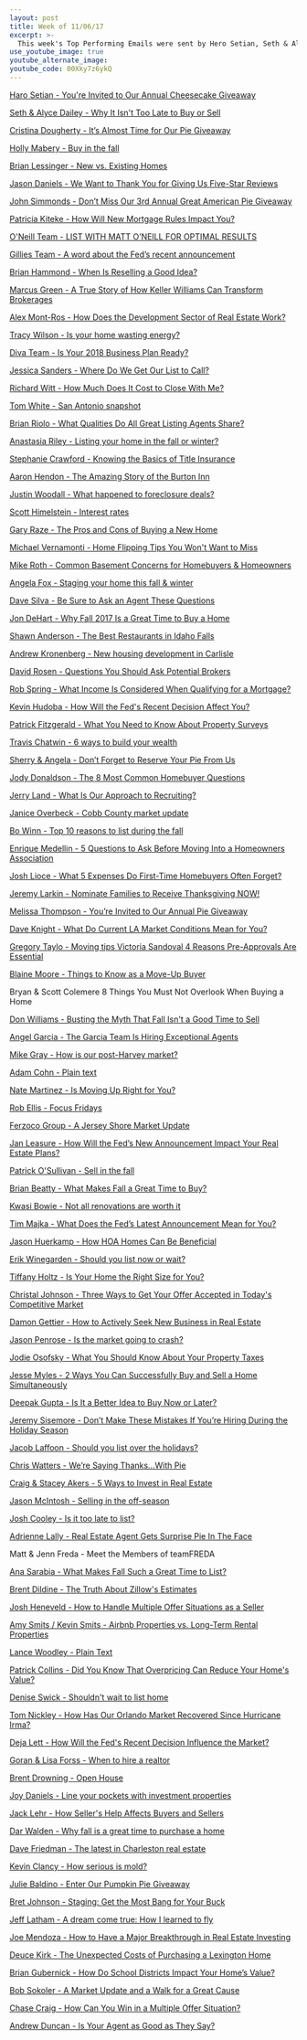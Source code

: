 ```yaml
---
layout: post
title: Week of 11/06/17
excerpt: >-
  This week's Top Performing Emails were sent by Hero Setian, Seth & Alyce Dailey, Cristina Dougherty, Holly Mabery and Brian Lessinger
use_youtube_image: true
youtube_alternate_image:
youtube_code: 00Xky7z6ykQ
---
```

<a href="http://p0.vresp.com/fVsHs2" target="_blank">Haro Setian - You're Invited to Our Annual Cheesecake Giveaway</a>

<a href="http://p0.vresp.com/RxNmRg" target="_blank">Seth & Alyce Dailey - Why It Isn't Too Late to Buy or Sell</a>

<a href="http://p0.vresp.com/r1KSu1" target="_blank">Cristina Dougherty - It’s Almost Time for Our Pie Giveaway</a>

<a href="http://p0.vresp.com/U3RWS4" target="_blank">Holly Mabery - Buy in the fall</a>

<a href="http://p0.vresp.com/Ln2y3h" target="_blank">Brian Lessinger - New vs. Existing Homes</a>

<a href="http://p0.vresp.com/J3oCEy" target="_blank">Jason Daniels - We Want to Thank You for Giving Us Five-Star Reviews</a>

<a href="http://p0.vresp.com/Z9Cccz" target="_blank">John Simmonds - Don’t Miss Our 3rd Annual Great American Pie Giveaway</a>

<a href="http://p0.vresp.com/idZGaU" target="_blank">Patricia Kiteke - How Will New Mortgage Rules Impact You?</a>

<a href="http://p0.vresp.com/751ele" target="_blank">O'Neill Team - LIST WITH MATT O’NEILL FOR OPTIMAL RESULTS</a>

<a href="http://p0.vresp.com/RVnZfj" target="_blank">Gillies Team - 	 A word about the Fed’s recent announcement</a>

<a href="http://p0.vresp.com/OGTZOL" target="_blank">Brian Hammond - When Is Reselling a Good Idea?</a>

<a href="http://p0.vresp.com/GK0ge3" target="_blank">Marcus Green - A True Story of How Keller Williams Can Transform Brokerages</a>

<a href="http://p0.vresp.com/Z5IpA1" target="_blank">Alex Mont-Ros - How Does the Development Sector of Real Estate Work?</a>

<a href="http://p0.vresp.com/R3htWo" target="_blank">Tracy Wilson - Is your home wasting energy?</a>

<a href="http://p0.vresp.com/86MhQk" target="_blank">Diva Team - Is Your 2018 Business Plan Ready?</a>

<a href="http://p0.vresp.com/DO6LHP" target="_blank">Jessica Sanders - Where Do We Get Our List to Call?</a>

<a href="http://p0.vresp.com/SrxnSi" target="_blank">Richard Witt - How Much Does It Cost to Close With Me?</a>

<a href="http://p0.vresp.com/E9qg0G" target="_blank">Tom White - San Antonio snapshot</a>

<a href="http://p0.vresp.com/UzKPkz" target="_blank">Brian Riolo - What Qualities Do All Great Listing Agents Share?</a>

<a href="http://p0.vresp.com/LgEhM1" target="_blank">Anastasia Riley - Listing your home in the fall or winter?</a>

<a href="http://p0.vresp.com/27ZXW8" target="_blank">Stephanie Crawford - Knowing the Basics of Title Insurance</a>

<a href="http://p0.vresp.com/5MaKH0" target="_blank">Aaron Hendon - The Amazing Story of the Burton Inn</a>

<a href="http://p0.vresp.com/gouctT" target="_blank">Justin Woodall - What happened to foreclosure deals?</a>

<a href="http://p0.vresp.com/zVmWSP" target="_blank">Scott Himelstein - Interest rates</a>

<a href="http://p0.vresp.com/Jkh2aY" target="_blank">Gary Raze - The Pros and Cons of Buying a New Home</a>

<a href="http://p0.vresp.com/LuwDzO" target="_blank">Michael Vernamonti - Home Flipping Tips You Won't Want to Miss</a>

<a href="http://p0.vresp.com/Vu54pE" target="_blank">Mike Roth - Common Basement Concerns for Homebuyers & Homeowners</a>

<a href="http://p0.vresp.com/qRdScw" target="_blank">Angela Fox - Staging your home this fall & winter</a>

<a href="http://p0.vresp.com/ZfM2IN" target="_blank">Dave Silva - Be Sure to Ask an Agent These Questions</a>

<a href="http://p0.vresp.com/MGgf4D" target="_blank">Jon DeHart - Why Fall 2017 Is a Great Time to Buy a Home</a>

<a href="http://p0.vresp.com/SqwhnA" target="_blank">Shawn Anderson - The Best Restaurants in Idaho Falls</a>

<a href="http://p0.vresp.com/TFvzq7" target="_blank">Andrew Kronenberg - New housing development in Carlisle</a>

<a href="http://p0.vresp.com/uIh1P1" target="_blank">David Rosen - Questions You Should Ask Potential Brokers</a>

<a href="http://p0.vresp.com/eZQALg" target="_blank">Rob Spring - What Income Is Considered When Qualifying for a Mortgage?</a>

<a href="http://p0.vresp.com/fzud6k" target="_blank">Kevin Hudoba - How Will the Fed's Recent Decision Affect You?</a>

<a href="http://p0.vresp.com/DlGqfZ" target="_blank">Patrick Fitzgerald - What You Need to Know About Property Surveys</a>

<a href="http://p0.vresp.com/aoWsVw" target="_blank">Travis Chatwin - 6 ways to build your wealth</a>

<a href="http://p0.vresp.com/mhkGqs" target="_blank">Sherry & Angela - 	Don’t Forget to Reserve Your Pie From Us</a>

<a href="http://p0.vresp.com/0cRs3L" target="_blank">Jody Donaldson - The 8 Most Common Homebuyer Questions</a>

<a href="http://p0.vresp.com/iRORJF" target="_blank">Jerry Land - What Is Our Approach to Recruiting?</a>

<a href="http://p0.vresp.com/gLeem2" target="_blank">Janice Overbeck - Cobb County market update</a>

<a href="http://p0.vresp.com/X5ozNw" target="_blank">Bo Winn - Top 10 reasons to list during the fall</a>

<a href="http://p0.vresp.com/ayykSb" target="_blank">Enrique Medellin - 	5 Questions to Ask Before Moving Into a Homeowners Association</a>

<a href="http://p0.vresp.com/OEAKV8" target="_blank">Josh Lioce - What 5 Expenses Do First-Time Homebuyers Often Forget?</a>

<a href="http://p0.vresp.com/JodOKa" target="_blank">Jeremy Larkin - Nominate Families to Receive Thanksgiving NOW!</a>

<a href="http://p0.vresp.com/QI6nOi" target="_blank">Melissa Thompson - You’re Invited to Our Annual Pie Giveaway</a>

<a href="http://p0.vresp.com/jgHuCD" target="_blank">Dave Knight - What Do Current LA Market Conditions Mean for You?</a>

<a href="http://p0.vresp.com/VmeUla" target="_blank">Gregory Taylo - 	Moving tips Victoria Sandoval	4 Reasons Pre-Approvals Are Essential</a>

<a href="http://p0.vresp.com/huf0BQ" target="_blank">Blaine Moore - Things to Know as a Move-Up Buyer</a>

Bryan & Scott Colemere	8 Things You Must Not Overlook When Buying a Home

<a href="http://p0.vresp.com/NeiZVO" target="_blank">Don Williams - Busting the Myth That Fall Isn't a Good Time to Sell</a>

<a href="http://p0.vresp.com/3w2ipj" target="_blank">Angel Garcia - The Garcia Team Is Hiring Exceptional Agents</a>

<a href="http://p0.vresp.com/fmK0i1" target="_blank">Mike Gray - 	How is our post-Harvey market?</a>

<a href="http://p0.vresp.com/5jBERe" target="_blank">Adam Cohn - Plain text</a>

<a href="http://p0.vresp.com/q1Hcu0" target="_blank">Nate Martinez - Is Moving Up Right for You?</a>

<a href="http://p0.vresp.com/gyuhlw" target="_blank">Rob Ellis - Focus Fridays</a>

<a href="http://p0.vresp.com/kBpSKR" target="_blank">Ferzoco Group - A Jersey Shore Market Update</a>

<a href="http://p0.vresp.com/KLklI7" target="_blank">Jan Leasure - How Will the Fed’s New Announcement Impact Your Real Estate Plans?</a>

<a href="http://p0.vresp.com/FXLxxH" target="_blank">Patrick O'Sullivan - Sell in the fall</a>

<a href="http://p0.vresp.com/0rt8XN" target="_blank">Brian Beatty - What Makes Fall a Great Time to Buy?</a>

<a href="http://p0.vresp.com/rKm9iq" target="_blank">Kwasi Bowie - Not all renovations are worth it</a>

<a href="http://p0.vresp.com/NMfYos" target="_blank">Tim Majka - What Does the Fed’s Latest Announcement Mean for You?</a>

<a href="http://p0.vresp.com/1fAzXo" target="_blank">Jason Huerkamp - How HOA Homes Can Be Beneficial</a>

<a href="http://p0.vresp.com/y2EUQ0" target="_blank">Erik Winegarden - Should you list now or wait?</a>

<a href="http://p0.vresp.com/omGvVW" target="_blank">Tiffany Holtz - Is Your Home the Right Size for You?</a>

<a href="http://p0.vresp.com/PosxsD" target="_blank">Christal Johnson - Three Ways to Get Your Offer Accepted in Today's Competitive Market</a>

<a href="http://p0.vresp.com/S2zZrR" target="_blank">Damon Gettier - How to Actively Seek New Business in Real Estate</a>

<a href="http://p0.vresp.com/daYriK" target="_blank">Jason Penrose - Is the market going to crash?</a>

<a href="http://p0.vresp.com/y3a0Kx" target="_blank">Jodie Osofsky - What You Should Know About Your Property Taxes</a>

<a href="http://p0.vresp.com/8lbVMO" target="_blank">Jesse Myles - 2 Ways You Can Successfully Buy and Sell a Home Simultaneously</a>

<a href="http://p0.vresp.com/HueS57" target="_blank">Deepak Gupta - Is It a Better Idea to Buy Now or Later?</a>

<a href="http://p0.vresp.com/YYBLxV" target="_blank">Jeremy Sisemore - Don’t Make These Mistakes If You’re Hiring During the Holiday Season</a>

<a href="http://p0.vresp.com/2e0e8L" target="_blank">Jacob Laffoon - Should you list over the holidays?</a>

<a href="http://p0.vresp.com/YOiYbo" target="_blank">Chris Watters - We’re Saying Thanks…With Pie</a>

<a href="http://p0.vresp.com/YYj8qp" target="_blank">Craig & Stacey Akers - 5 Ways to Invest in Real Estate</a>

<a href="http://p0.vresp.com/CgQcfJ" target="_blank">Jason McIntosh - Selling in the off-season</a>

<a href="http://p0.vresp.com/PwxUVX" target="_blank">Josh Cooley - Is it too late to list?</a>

<a href="http://p0.vresp.com/FdmuNn" target="_blank">Adrienne Lally - Real Estate Agent Gets Surprise Pie In The Face</a>

Matt & Jenn Freda - Meet the Members of teamFREDA

<a href="http://p0.vresp.com/AAVWnB" target="_blank">Ana Sarabia - What Makes Fall Such a Great Time to List?</a>

<a href="http://p0.vresp.com/MWYbmh" target="_blank">Brent Dildine - The Truth About Zillow's Estimates</a>

<a href="http://p0.vresp.com/493czb" target="_blank">Josh Heneveld - How to Handle Multiple Offer Situations as a Seller</a>

<a href="http://p0.vresp.com/1xhyxI" target="_blank">Amy Smits / Kevin Smits - Airbnb Properties vs. Long-Term Rental Properties</a>

<a href="http://p0.vresp.com/SlOJOh" target="_blank">Lance Woodley - Plain Text</a>

<a href="http://p0.vresp.com/v1E8GA" target="_blank">Patrick Collins - Did You Know That Overpricing Can Reduce Your Home's Value?</a>

<a href="http://p0.vresp.com/tOeLcM" target="_blank">Denise Swick - Shouldn't wait to list home</a>

<a href="http://p0.vresp.com/LkAA24" target="_blank">Tom Nickley - How Has Our Orlando Market Recovered Since Hurricane Irma?</a>

<a href="http://p0.vresp.com/JG9RO2" target="_blank">Deja Lett - How Will the Fed's Recent Decision Influence the Market?</a>

<a href="http://p0.vresp.com/fOnVPn" target="_blank">Goran & Lisa Forss - When to hire a realtor</a>

<a href="http://p0.vresp.com/kbE1mp" target="_blank">Brent Drowning - Open House</a>

<a href="http://p0.vresp.com/sKL5Ic" target="_blank">Joy Daniels - Line your pockets with investment properties</a>

<a href="http://p0.vresp.com/M42t5t" target="_blank">Jack Lehr - How Seller's Help Affects Buyers and Sellers</a>

<a href="http://p0.vresp.com/XMzILL" target="_blank">Dar Walden - Why fall is a great time to purchase a home</a>

<a href="http://p0.vresp.com/yQ30WH" target="_blank">Dave Friedman - The latest in Charleston real estate</a>

<a href="http://p0.vresp.com/jwjFa0" target="_blank">Kevin Clancy - How serious is mold?</a>

<a href="http://p0.vresp.com/aTtwGb" target="_blank">Julie Baldino - Enter Our Pumpkin Pie Giveaway</a>

<a href="http://p0.vresp.com/oqw8Zh" target="_blank">Bret Johnson - 	Staging: Get the Most Bang for Your Buck</a>

<a href="http://p0.vresp.com/DfpmVJ" target="_blank">Jeff Latham - A dream come true: How I learned to fly</a>

<a href="http://p0.vresp.com/uQApjC" target="_blank">Joe Mendoza - How to Have a Major Breakthrough in Real Estate Investing</a>

<a href="http://p0.vresp.com/rKmG8T" target="_blank">Deuce Kirk - The Unexpected Costs of Purchasing a Lexington Home</a>

<a href="http://p0.vresp.com/apVUyZ" target="_blank">Brian Gubernick - How Do School Districts Impact Your Home’s Value?</a>

<a href="http://p0.vresp.com/vJ7jRb" target="_blank">Bob Sokoler - A Market Update and a Walk for a Great Cause</a>

<a href="http://p0.vresp.com/eb67L9" target="_blank">Chase Craig - How Can You Win in a Multiple Offer Situation?</a>

<a href="http://p0.vresp.com/WzJBA0" target="_blank">Andrew Duncan - Is Your Agent as Good as They Say?</a>
